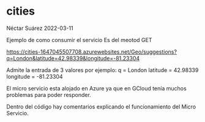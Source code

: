 # cities
Néctar Suárez 2022-03-11

Ejemplo de como consumir el servicio
Es del meotod GET

https://cities-1647045507708.azurewebsites.net/Geo/suggestions?q=London&latitude=42.98339&longitude=-81.23304

Admite la entrada de 3 valores
por ejemplo:
q         = London
latitude  = 42.98339
longitude = -81.23304

El micro servicio esta alojado en Azure ya que en GCloud tenía muchos problemas para poder responder.

Dentro del código hay comentarios explicando el funcionamiento del Micro Servicio.
